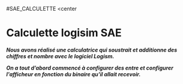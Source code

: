 #SAE_CALCULETTE
<center<h1>Calculette logisim SAE</h1>

<h5>Nous avons réalisé une calculatrice qui soustrait et additionne des chiffres et nombre avec le logiciel Logism. 
<p>On a tout d’abord commencé à configurer des entre et configurer l'afficheur en fonction du binaire qu'il allait recevoir.</p></h5>

